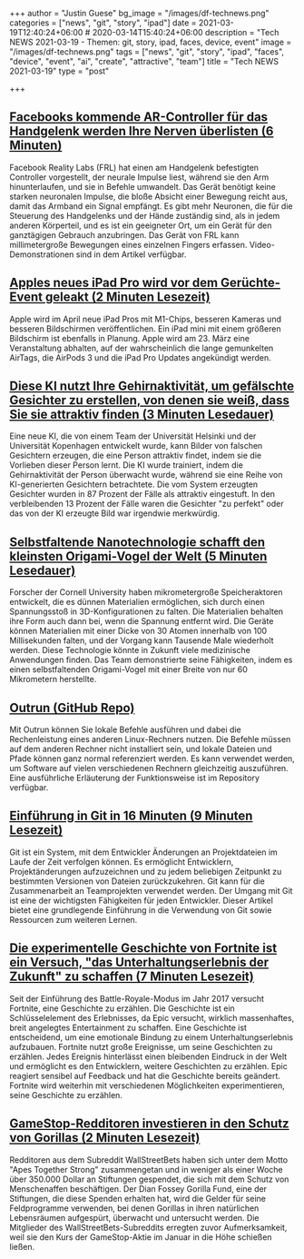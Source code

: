 +++
author = "Justin Guese"
bg_image = "/images/df-technews.png"
categories = ["news", "git", "story", "ipad"]
date = 2021-03-19T12:40:24+06:00 # 2020-03-14T15:40:24+06:00
description = "Tech NEWS 2021-03-19 - Themen: git, story, ipad, faces, device, event"
image = "/images/df-technews.png"
tags = ["news", "git", "story", "ipad", "faces", "device", "event", "ai", "create", "attractive", "team"]
title = "Tech NEWS 2021-03-19"
type = "post"

+++

## [Facebooks kommende AR-Controller für das Handgelenk werden Ihre Nerven überlisten (6 Minuten)](https://newatlas.com/vr/facebook-wrist-ar-control-neuromotor/)

 Facebook Reality Labs (FRL) hat einen am Handgelenk befestigten Controller vorgestellt, der neurale Impulse liest, während sie den Arm hinunterlaufen, und sie in Befehle umwandelt. Das Gerät benötigt keine starken neuronalen Impulse, die bloße Absicht einer Bewegung reicht aus, damit das Armband ein Signal empfängt. Es gibt mehr Neuronen, die für die Steuerung des Handgelenks und der Hände zuständig sind, als in jedem anderen Körperteil, und es ist ein geeigneter Ort, um ein Gerät für den ganztägigen Gebrauch anzubringen. Das Gerät von FRL kann millimetergroße Bewegungen eines einzelnen Fingers erfassen. Video-Demonstrationen sind in dem Artikel verfügbar.

## [Apples neues iPad Pro wird vor dem Gerüchte-Event geleakt (2 Minuten Lesezeit)](https://www.cnet.com/news/apples-new-ipad-pro-leaks-ahead-of-rumored-event/)

 Apple wird im April neue iPad Pros mit M1-Chips, besseren Kameras und besseren Bildschirmen veröffentlichen. Ein iPad mini mit einem größeren Bildschirm ist ebenfalls in Planung. Apple wird am 23. März eine Veranstaltung abhalten, auf der wahrscheinlich die lange gemunkelten AirTags, die AirPods 3 und die iPad Pro Updates angekündigt werden.

## [Diese KI nutzt Ihre Gehirnaktivität, um gefälschte Gesichter zu erstellen, von denen sie weiß, dass Sie sie attraktiv finden (3 Minuten Lesedauer)](https://singularityhub.com/2021/03/18/this-ai-uses-your-brain-activity-to-create-fake-faces-it-knows-youll-find-attractive/)

 Eine neue KI, die von einem Team der Universität Helsinki und der Universität Kopenhagen entwickelt wurde, kann Bilder von falschen Gesichtern erzeugen, die eine Person attraktiv findet, indem sie die Vorlieben dieser Person lernt. Die KI wurde trainiert, indem die Gehirnaktivität der Person überwacht wurde, während sie eine Reihe von KI-generierten Gesichtern betrachtete. Die vom System erzeugten Gesichter wurden in 87 Prozent der Fälle als attraktiv eingestuft. In den verbleibenden 13 Prozent der Fälle waren die Gesichter "zu perfekt" oder das von der KI erzeugte Bild war irgendwie merkwürdig.

## [Selbstfaltende Nanotechnologie schafft den kleinsten Origami-Vogel der Welt (5 Minuten Lesedauer)](https://news.cornell.edu/stories/2021/03/self-folding-nanotech-creates-worlds-smallest-origami-bird)

 Forscher der Cornell University haben mikrometergroße Speicheraktoren entwickelt, die es dünnen Materialien ermöglichen, sich durch einen Spannungsstoß in 3D-Konfigurationen zu falten. Die Materialien behalten ihre Form auch dann bei, wenn die Spannung entfernt wird. Die Geräte können Materialien mit einer Dicke von 30 Atomen innerhalb von 100 Millisekunden falten, und der Vorgang kann Tausende Male wiederholt werden. Diese Technologie könnte in Zukunft viele medizinische Anwendungen finden. Das Team demonstrierte seine Fähigkeiten, indem es einen selbstfaltenden Origami-Vogel mit einer Breite von nur 60 Mikrometern herstellte.

## [Outrun (GitHub Repo)](https://github.com/Overv/outrun)

 Mit Outrun können Sie lokale Befehle ausführen und dabei die Rechenleistung eines anderen Linux-Rechners nutzen. Die Befehle müssen auf dem anderen Rechner nicht installiert sein, und lokale Dateien und Pfade können ganz normal referenziert werden. Es kann verwendet werden, um Software auf vielen verschiedenen Rechnern gleichzeitig auszuführen. Eine ausführliche Erläuterung der Funktionsweise ist im Repository verfügbar.

## [Einführung in Git in 16 Minuten (9 Minuten Lesezeit)](https://vickyikechukwu.hashnode.dev/introduction-to-git-in-16-minutes)

 Git ist ein System, mit dem Entwickler Änderungen an Projektdateien im Laufe der Zeit verfolgen können. Es ermöglicht Entwicklern, Projektänderungen aufzuzeichnen und zu jedem beliebigen Zeitpunkt zu bestimmten Versionen von Dateien zurückzukehren. Git kann für die Zusammenarbeit an Teamprojekten verwendet werden. Der Umgang mit Git ist eine der wichtigsten Fähigkeiten für jeden Entwickler. Dieser Artikel bietet eine grundlegende Einführung in die Verwendung von Git sowie Ressourcen zum weiteren Lernen.

## [Die experimentelle Geschichte von Fortnite ist ein Versuch, "das Unterhaltungserlebnis der Zukunft" zu schaffen (7 Minuten Lesezeit)](https://www.theverge.com/22338403/fortnite-story-narrative-interview-donald-mustard-epic-games)

 Seit der Einführung des Battle-Royale-Modus im Jahr 2017 versucht Fortnite, eine Geschichte zu erzählen. Die Geschichte ist ein Schlüsselelement des Erlebnisses, da Epic versucht, wirklich massenhaftes, breit angelegtes Entertainment zu schaffen. Eine Geschichte ist entscheidend, um eine emotionale Bindung zu einem Unterhaltungserlebnis aufzubauen. Fortnite nutzt große Ereignisse, um seine Geschichten zu erzählen. Jedes Ereignis hinterlässt einen bleibenden Eindruck in der Welt und ermöglicht es den Entwicklern, weitere Geschichten zu erzählen. Epic reagiert sensibel auf Feedback und hat die Geschichte bereits geändert. Fortnite wird weiterhin mit verschiedenen Möglichkeiten experimentieren, seine Geschichte zu erzählen.

## [GameStop-Redditoren investieren in den Schutz von Gorillas (2 Minuten Lesezeit)](https://interestingengineering.com/gamestop-redditors-invest-in-gorilla-conservation)

 Redditoren aus dem Subreddit WallStreetBets haben sich unter dem Motto "Apes Together Strong" zusammengetan und in weniger als einer Woche über 350.000 Dollar an Stiftungen gespendet, die sich mit dem Schutz von Menschenaffen beschäftigen. Der Dian Fossey Gorilla Fund, eine der Stiftungen, die diese Spenden erhalten hat, wird die Gelder für seine Feldprogramme verwenden, bei denen Gorillas in ihren natürlichen Lebensräumen aufgespürt, überwacht und untersucht werden. Die Mitglieder des WallStreetBets-Subreddits erregten zuvor Aufmerksamkeit, weil sie den Kurs der GameStop-Aktie im Januar in die Höhe schießen ließen.

